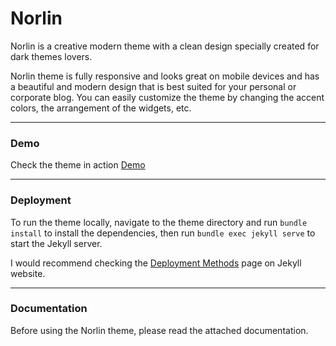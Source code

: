 # Norlin

Norlin is a creative modern theme with a clean design specially created for dark themes lovers.

Norlin theme is fully responsive and looks great on mobile devices and has a beautiful and modern design that is best suited for your personal or corporate blog. You can easily customize the theme by changing the accent colors, the arrangement of the widgets, etc.

* * *

### Demo

Check the theme in action [Demo](https://norlin.netlify.app/)

* * *

### Deployment

To run the theme locally, navigate to the theme directory and run `bundle install` to install the dependencies, then run `bundle exec jekyll serve` to start the Jekyll server.

I would recommend checking the [Deployment Methods](https://jekyllrb.com/docs/deployment-methods/) page on Jekyll website.


* * *

### Documentation

Before using the Norlin theme, please read the attached documentation.
